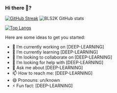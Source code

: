 ### Hi there 👋?

[![GitHub Streak](https://github-readme-streak-stats.herokuapp.com/?user=814CK5N0W)](https://git.io/streak-stats)
![BLS2K GitHub stats](https://github-readme-stats.vercel.app/api?username=814CK5N0W&show_icons=true)

[![Top Langs](https://github-readme-stats.vercel.app/api/top-langs/?username=814CK5N0W&langs_count=9&hide=html&show_icons=true)]()


Here are some ideas to get you started:

- 🔭 I’m currently working on [DEEP-LEARNING]
- 🌱 I’m currently learning [DEEP-LEARNING]
- 👯 I’m looking to collaborate on [DEEP-LEARNING]
- 🤔 I’m looking for help with [DEEP-LEARNING]
- 💬 Ask me about [DEEP-LEARNING]
- 📫 How to reach me: [DEEP-LEARNING]
- 😄 Pronouns: un/known
- ⚡ Fun fact: [DEEP-LEARNING]


